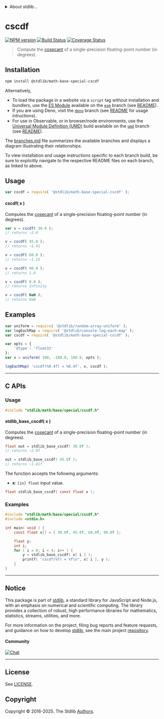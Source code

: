 <!--

@license Apache-2.0

Copyright (c) 2025 The Stdlib Authors.

Licensed under the Apache License, Version 2.0 (the "License");
you may not use this file except in compliance with the License.
You may obtain a copy of the License at

   http://www.apache.org/licenses/LICENSE-2.0

Unless required by applicable law or agreed to in writing, software
distributed under the License is distributed on an "AS IS" BASIS,
WITHOUT WARRANTIES OR CONDITIONS OF ANY KIND, either express or implied.
See the License for the specific language governing permissions and
limitations under the License.

-->


<details>
  <summary>
    About stdlib...
  </summary>
  <p>We believe in a future in which the web is a preferred environment for numerical computation. To help realize this future, we've built stdlib. stdlib is a standard library, with an emphasis on numerical and scientific computation, written in JavaScript (and C) for execution in browsers and in Node.js.</p>
  <p>The library is fully decomposable, being architected in such a way that you can swap out and mix and match APIs and functionality to cater to your exact preferences and use cases.</p>
  <p>When you use stdlib, you can be absolutely certain that you are using the most thorough, rigorous, well-written, studied, documented, tested, measured, and high-quality code out there.</p>
  <p>To join us in bringing numerical computing to the web, get started by checking us out on <a href="https://github.com/stdlib-js/stdlib">GitHub</a>, and please consider <a href="https://opencollective.com/stdlib">financially supporting stdlib</a>. We greatly appreciate your continued support!</p>
</details>

# cscdf

[![NPM version][npm-image]][npm-url] [![Build Status][test-image]][test-url] [![Coverage Status][coverage-image]][coverage-url] <!-- [![dependencies][dependencies-image]][dependencies-url] -->

> Compute the [cosecant][cosecant] of a single-precision floating-point number (in degrees).

<section class="installation">

## Installation

```bash
npm install @stdlib/math-base-special-cscdf
```

Alternatively,

-   To load the package in a website via a `script` tag without installation and bundlers, use the [ES Module][es-module] available on the [`esm`][esm-url] branch (see [README][esm-readme]).
-   If you are using Deno, visit the [`deno`][deno-url] branch (see [README][deno-readme] for usage intructions).
-   For use in Observable, or in browser/node environments, use the [Universal Module Definition (UMD)][umd] build available on the [`umd`][umd-url] branch (see [README][umd-readme]).

The [branches.md][branches-url] file summarizes the available branches and displays a diagram illustrating their relationships.

To view installation and usage instructions specific to each branch build, be sure to explicitly navigate to the respective README files on each branch, as linked to above.

</section>

<section class="usage">

## Usage

```javascript
var cscdf = require( '@stdlib/math-base-special-cscdf' );
```

#### cscdf( x )

Computes the [cosecant][cosecant] of a single-precision floating-point number (in degrees).

```javascript
var v = cscdf( 30.0 );
// returns ~2.0

v = cscdf( 45.0 );
// returns ~1.41

v = cscdf( 60.0 );
// returns ~1.15

v = cscdf( 90.0 );
// returns 1.0

v = cscdf( 0.0 );
// returns Infinity

v = cscdf( NaN );
// returns NaN
```

</section>

<!-- /.usage -->

<section class="examples">

## Examples

<!-- eslint no-undef: "error" -->

```javascript
var uniform = require( '@stdlib/random-array-uniform' );
var logEachMap = require( '@stdlib/console-log-each-map' );
var cscdf = require( '@stdlib/math-base-special-cscdf' );

var opts = {
    'dtype': 'float32'
};
var x = uniform( 100, -180.0, 180.0, opts );

logEachMap( 'cscdf(%0.4f) = %0.4f', x, cscdf );
```

</section>

<!-- /.examples -->

<!-- C interface documentation. -->

* * *

<section class="c">

## C APIs

<!-- Section to include introductory text. Make sure to keep an empty line after the intro `section` element and another before the `/section` close. -->

<section class="intro">

</section>

<!-- /.intro -->

<!-- C usage documentation. -->

<section class="usage">

### Usage

```c
#include "stdlib/math/base/special/cscdf.h"
```

#### stdlib_base_cscdf( x )

Computes the [cosecant][cosecant] of a single-precision floating-point number (in degrees).

```c
float out = stdlib_base_cscdf( 30.0f );
// returns ~2.0f

out = stdlib_base_cscdf( 45.0f );
// returns ~1.41f
```

The function accepts the following arguments:

-   **x**: `[in] float` input value.

```c
float stdlib_base_cscdf( const float x );
```

</section>

<!-- /.usage -->

<!-- C API usage notes. Make sure to keep an empty line after the `section` element and another before the `/section` close. -->

<section class="notes">

</section>

<!-- /.notes -->

<!-- C API usage examples. -->

<section class="examples">

### Examples

```c
#include "stdlib/math/base/special/cscdf.h"
#include <stdio.h>

int main( void ) {
    const float x[] = { 30.0f, 45.0f, 60.0f, 90.0f };

    float y;
    int i;
    for ( i = 0; i < 4; i++ ) {
        y = stdlib_base_cscdf( x[ i ] );
        printf( "cscdf(%f) = %f\n", x[ i ], y );
    }
}
```

</section>

<!-- /.examples -->

</section>

<!-- /.c -->

<!-- Section for related `stdlib` packages. Do not manually edit this section, as it is automatically populated. -->

<section class="related">

</section>

<!-- /.related -->

<!-- Section for all links. Make sure to keep an empty line after the `section` element and another before the `/section` close. -->


<section class="main-repo" >

* * *

## Notice

This package is part of [stdlib][stdlib], a standard library for JavaScript and Node.js, with an emphasis on numerical and scientific computing. The library provides a collection of robust, high performance libraries for mathematics, statistics, streams, utilities, and more.

For more information on the project, filing bug reports and feature requests, and guidance on how to develop [stdlib][stdlib], see the main project [repository][stdlib].

#### Community

[![Chat][chat-image]][chat-url]

---

## License

See [LICENSE][stdlib-license].


## Copyright

Copyright &copy; 2016-2025. The Stdlib [Authors][stdlib-authors].

</section>

<!-- /.stdlib -->

<!-- Section for all links. Make sure to keep an empty line after the `section` element and another before the `/section` close. -->

<section class="links">

[npm-image]: http://img.shields.io/npm/v/@stdlib/math-base-special-cscdf.svg
[npm-url]: https://npmjs.org/package/@stdlib/math-base-special-cscdf

[test-image]: https://github.com/stdlib-js/math-base-special-cscdf/actions/workflows/test.yml/badge.svg?branch=main
[test-url]: https://github.com/stdlib-js/math-base-special-cscdf/actions/workflows/test.yml?query=branch:main

[coverage-image]: https://img.shields.io/codecov/c/github/stdlib-js/math-base-special-cscdf/main.svg
[coverage-url]: https://codecov.io/github/stdlib-js/math-base-special-cscdf?branch=main

<!--

[dependencies-image]: https://img.shields.io/david/stdlib-js/math-base-special-cscdf.svg
[dependencies-url]: https://david-dm.org/stdlib-js/math-base-special-cscdf/main

-->

[chat-image]: https://img.shields.io/gitter/room/stdlib-js/stdlib.svg
[chat-url]: https://app.gitter.im/#/room/#stdlib-js_stdlib:gitter.im

[stdlib]: https://github.com/stdlib-js/stdlib

[stdlib-authors]: https://github.com/stdlib-js/stdlib/graphs/contributors

[umd]: https://github.com/umdjs/umd
[es-module]: https://developer.mozilla.org/en-US/docs/Web/JavaScript/Guide/Modules

[deno-url]: https://github.com/stdlib-js/math-base-special-cscdf/tree/deno
[deno-readme]: https://github.com/stdlib-js/math-base-special-cscdf/blob/deno/README.md
[umd-url]: https://github.com/stdlib-js/math-base-special-cscdf/tree/umd
[umd-readme]: https://github.com/stdlib-js/math-base-special-cscdf/blob/umd/README.md
[esm-url]: https://github.com/stdlib-js/math-base-special-cscdf/tree/esm
[esm-readme]: https://github.com/stdlib-js/math-base-special-cscdf/blob/esm/README.md
[branches-url]: https://github.com/stdlib-js/math-base-special-cscdf/blob/main/branches.md

[stdlib-license]: https://raw.githubusercontent.com/stdlib-js/math-base-special-cscdf/main/LICENSE

[cosecant]: https://en.wikipedia.org/wiki/Inverse_trigonometric_functions

<!-- <related-links> -->

<!-- </related-links> -->

</section>

<!-- /.links -->
